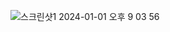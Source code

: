 ![스크린샷1 2024-01-01 오후 9 03 56](https://github.com/codingTest-study-group/coding-study/assets/112863029/3cc911de-5a86-46fe-8999-ca1d6ac18d1b)
